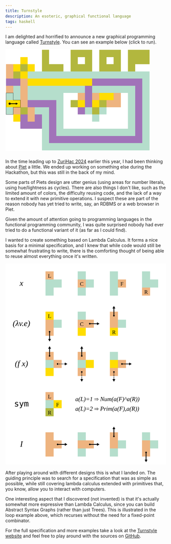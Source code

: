 ```yaml
---
title: Turnstyle
description: An esoteric, graphical functional language
tags: haskell
---
```


I am delighted and horrified to announce a new graphical programming language
called [Turnstyle].  You can see an example below (click to run).

<style type="text/css">

    img.turnstyle, .interpreter svg {
        max-width: 90%;
        margin-bottom: .5em; /* Some space in between svg and terminal */
    }

    .interpreter .terminal {
        text-align: left;
        display: block;
        overflow-y: scroll;
        max-height: 5em;
        background-color: #2228;
        color: #fff;
        padding: .5em;
    }

    .interpreter .terminal pre {
        margin: 0px;
    }

    .interpreter .terminal textarea {
        padding: 0px;
        margin: 0px;
        opacity: 0;
        width: 0px;
        height: 0px;
        border: none;
    }

    .interpreter .terminal:has(textarea:focus) .cursor {
        animation: cursor 1s linear infinite;
    }

    .interpreter .terminal .cursor {
        display: inline-block;
        height: 1.2em;
        margin-bottom: -0.1em;
        width: 0.5em;
        background: #fff;
    }

    @keyframes cursor {
        0%  {  background: transparent; }
        50% {  background: inherit;     }
    }
</style>

<img class="turnstyle" src="/images/2024-08-21-turnstyle-loop.svg">

In the time leading up to [ZuriHac 2024] earlier this year, I had been thinking
about [Piet] a little.  We ended up working on something else during the
Hackathon, but this was still in the back of my mind.

Some parts of Piets design are utter genius (using areas for number literals,
using hue/lightness as cycles).  There are also things I don't like, such as the
limited amount of colors, the difficulty reusing code, and the lack of a
way to extend it with new primitive operations.  I suspect these are part of the
reason nobody has yet tried to write, say, an RDBMS or a web browser in Piet.

Given the amount of attention going to programming languages in the functional
programming community, I was quite surprised nobody had ever tried to do a
functional variant of it (as far as I could find).

I wanted to create something based on Lambda Calculus.  It forms a nice basis
for a minimal specification, and I knew that while code would still be somewhat
frustrating to write, there is the comforting thought of being able to reuse
almost everything once it's written.

![Cheatsheet for the specification](/images/2024-08-21-turnstyle-cheatsheet.svg)

After playing around with different designs this is what I landed on.  The
guiding principle was to search for a specification that was as simple as
possible, while still covering lambda calculus extended with primitives that,
you know, allow you to interact with computers.

One interesting aspect that I discovered (not invented) is that it's actually
somewhat more expressive than Lambda Calculus, since you can build Abstract
Syntax Graphs (rather than just Trees).  This is illustrated in the loop example
above, which recurses without the need for a fixed-point combinator.

For the full specification and more examples take a look at the [Turnstyle
website][Turnstyle] and feel free to play around with the sources on [GitHub].

[GitHub]: https://github.com/jaspervdj/turnstyle/
[Turnstyle]: https://jaspervdj.be/turnstyle/
[ZuriHac 2024]: https://zfoh.ch/zurihac2024
[Piet]: https://www.dangermouse.net/esoteric/piet.html

<script type="text/JavaScript" src="/files/2024-08-21-turnstyle.js"></script>
<script type="text/JavaScript">
    window.onload = () => {
        const examples = document.querySelectorAll("img.turnstyle");
        for (const example of examples) {
            const source = example.src.replace(".svg", ".png");
            example.onclick = async (event) => {
                event.preventDefault();
                const itp = new Interpreter(document, source);
                await itp.load();
                example.replaceWith(itp.element);
                itp.run();
            };
        }
    };
</script>
